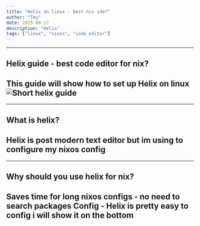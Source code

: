 ```yaml
---
title: "Helix on linux - best nix ide?"
author: "Tey"
date: 2025-09-17
description: "Helix"
tags: ["linux", "nixos", "code editor"]
---
```


---
## Helix guide - best code editor for nix?
This guide will show how to set up Helix on linux
![Short helix guide](/img/community/CoderTey/helixguide.png)  
---

---
## What is helix?
Helix is post modern text editor but im using to configure my nixos config
---

---
## Why should you use helix for nix?
**Saves time for long nixos configs** - no need to search packages 
**Config** - Helix is pretty easy to config i will show it on the bottom
---


